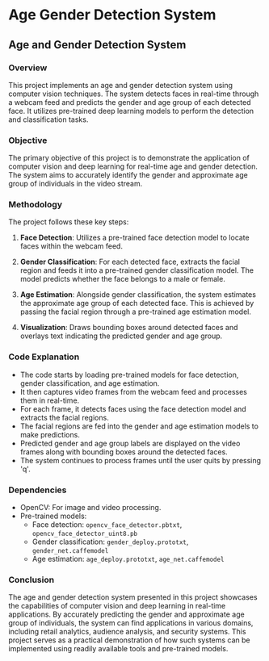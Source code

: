 # Age Gender Detection System
## Age and Gender Detection System

### Overview

This project implements an age and gender detection system using computer vision techniques. The system detects faces in real-time through a webcam feed and predicts the gender and age group of each detected face. It utilizes pre-trained deep learning models to perform the detection and classification tasks.

### Objective

The primary objective of this project is to demonstrate the application of computer vision and deep learning for real-time age and gender detection. The system aims to accurately identify the gender and approximate age group of individuals in the video stream.

### Methodology

The project follows these key steps:

1. **Face Detection**: Utilizes a pre-trained face detection model to locate faces within the webcam feed.

2. **Gender Classification**: For each detected face, extracts the facial region and feeds it into a pre-trained gender classification model. The model predicts whether the face belongs to a male or female.

3. **Age Estimation**: Alongside gender classification, the system estimates the approximate age group of each detected face. This is achieved by passing the facial region through a pre-trained age estimation model.

4. **Visualization**: Draws bounding boxes around detected faces and overlays text indicating the predicted gender and age group.

### Code Explanation

- The code starts by loading pre-trained models for face detection, gender classification, and age estimation.
- It then captures video frames from the webcam feed and processes them in real-time.
- For each frame, it detects faces using the face detection model and extracts the facial regions.
- The facial regions are fed into the gender and age estimation models to make predictions.
- Predicted gender and age group labels are displayed on the video frames along with bounding boxes around the detected faces.
- The system continues to process frames until the user quits by pressing 'q'.

### Dependencies

- OpenCV: For image and video processing.
- Pre-trained models:
  - Face detection: `opencv_face_detector.pbtxt`, `opencv_face_detector_uint8.pb`
  - Gender classification: `gender_deploy.prototxt`, `gender_net.caffemodel`
  - Age estimation: `age_deploy.prototxt`, `age_net.caffemodel`

### Conclusion

The age and gender detection system presented in this project showcases the capabilities of computer vision and deep learning in real-time applications. By accurately predicting the gender and approximate age group of individuals, the system can find applications in various domains, including retail analytics, audience analysis, and security systems. This project serves as a practical demonstration of how such systems can be implemented using readily available tools and pre-trained models.
